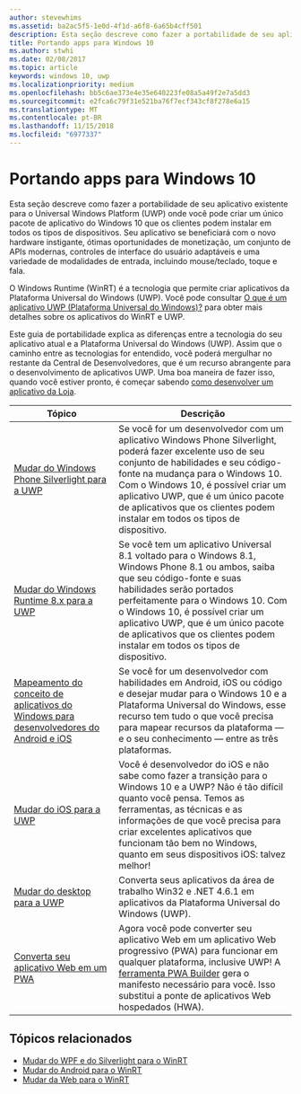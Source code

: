 ```yaml
---
author: stevewhims
ms.assetid: ba2ac5f5-1e0d-4f1d-a6f8-6a65b4cff501
description: Esta seção descreve como fazer a portabilidade de seu aplicativo existente para o Universal Windows Platform (UWP) onde você pode criar um único pacote de aplicativo do Windows 10 que os clientes podem instalar em todos os tipos de dispositivos. Seu aplicativo se beneficiará com o novo hardware instigante, ótimas oportunidades de monetização, um conjunto de APIs modernas, controles de interface do usuário adaptáveis e uma variedade de modalidades de entrada, incluindo mouse/teclado, toque e fala.
title: Portando apps para Windows 10
ms.author: stwhi
ms.date: 02/08/2017
ms.topic: article
keywords: windows 10, uwp
ms.localizationpriority: medium
ms.openlocfilehash: bb5c6ae373e4e35e640223fe08a5a49f2e7a5dd3
ms.sourcegitcommit: e2fca6c79f31e521ba76f7ecf343cf8f278e6a15
ms.translationtype: MT
ms.contentlocale: pt-BR
ms.lasthandoff: 11/15/2018
ms.locfileid: "6977337"
---
```

# <a name="porting-apps-to-windows10"></a>Portando apps para Windows 10


Esta seção descreve como fazer a portabilidade de seu aplicativo existente para o Universal Windows Platform (UWP) onde você pode criar um único pacote de aplicativo do Windows 10 que os clientes podem instalar em todos os tipos de dispositivos. Seu aplicativo se beneficiará com o novo hardware instigante, ótimas oportunidades de monetização, um conjunto de APIs modernas, controles de interface do usuário adaptáveis e uma variedade de modalidades de entrada, incluindo mouse/teclado, toque e fala.

O Windows Runtime (WinRT) é a tecnologia que permite criar aplicativos da Plataforma Universal do Windows (UWP). Você pode consultar [O que é um aplicativo UWP (Plataforma Universal do Windows)?](https://msdn.microsoft.com/library/windows/apps/dn726767) para obter mais detalhes sobre os aplicativos do WinRT e UWP.

Este guia de portabilidade explica as diferenças entre a tecnologia do seu aplicativo atual e a Plataforma Universal do Windows (UWP). Assim que o caminho entre as tecnologias for entendido, você poderá mergulhar no restante da Central de Desenvolvedores, que é um recurso abrangente para o desenvolvimento de aplicativos UWP. Uma boa maneira de fazer isso, quando você estiver pronto, é começar sabendo [como desenvolver um aplicativo da Loja](https://msdn.microsoft.com/library/windows/apps/dn726537).

| Tópico | Descrição |
|-------|-------------|
| [Mudar do Windows Phone Silverlight para a UWP](wpsl-to-uwp-root.md) | Se você for um desenvolvedor com um aplicativo Windows Phone Silverlight, poderá fazer excelente uso de seu conjunto de habilidades e seu código-fonte na mudança para o Windows 10. Com o Windows 10, é possível criar um aplicativo UWP, que é um único pacote de aplicativos que os clientes podem instalar em todos os tipos de dispositivo. |
| [Mudar do Windows Runtime 8.x para a UWP](w8x-to-uwp-root.md) | Se você tem um aplicativo Universal 8.1 voltado para o Windows 8.1, Windows Phone 8.1 ou ambos, saiba que seu código-fonte e suas habilidades serão portados perfeitamente para o Windows 10. Com o Windows 10, é possível criar um aplicativo UWP, que é um único pacote de aplicativos que os clientes podem instalar em todos os tipos de dispositivo. |
| [Mapeamento do conceito de aplicativos do Windows para desenvolvedores do Android e iOS](android-ios-uwp-map.md) | Se você for um desenvolvedor com habilidades em Android, iOS ou código e desejar mudar para o Windows 10 e a Plataforma Universal do Windows, esse recurso tem tudo o que você precisa para mapear recursos da plataforma — e o seu conhecimento — entre as três plataformas. |
| [Mudar do iOS para a UWP](ios-to-uwp-root.md) | Você é desenvolvedor do iOS e não sabe como fazer a transição para o Windows 10 e a UWP? Não é tão difícil quanto você pensa. Temos as ferramentas, as técnicas e as informações de que você precisa para criar excelentes aplicativos que funcionam tão bem no Windows, quanto em seus dispositivos iOS: talvez melhor! |
| [Mudar do desktop para a UWP](desktop-to-uwp-root.md) | Converta seus aplicativos da área de trabalho Win32 e .NET 4.6.1 em aplicativos da Plataforma Universal do Windows (UWP). |
| [Converta seu aplicativo Web em um PWA](https://docs.microsoft.com/microsoft-edge/progressive-web-apps) | Agora você pode converter seu aplicativo Web em um aplicativo Web progressivo (PWA) para funcionar em qualquer plataforma, inclusive UWP! A [ferramenta PWA Builder](https://www.pwabuilder.com) gera o manifesto necessário para você. Isso substitui a ponte de aplicativos Web hospedados (HWA). |

## <a name="related-topics"></a>Tópicos relacionados

* [Mudar do WPF e do Silverlight para o WinRT](https://msdn.microsoft.com/library/windows/apps/dn263237)
* [Mudar do Android para o WinRT](https://msdn.microsoft.com/library/windows/apps/jj945421)
* [Mudar da Web para o WinRT](https://msdn.microsoft.com/library/windows/apps/hh465151)
